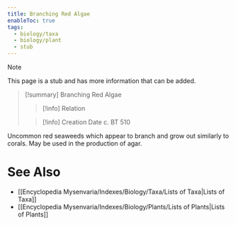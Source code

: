 ```yaml
---
title: Branching Red Algae
enableToc: true
tags:
  - biology/taxa
  - biology/plant
  - stub
---
```


> [!note]
> This page is a stub and has more information that can be added.

> [!summary] Branching Red Algae
> > [!info] Relation
>
> > [!info] Creation Date
> > c. BT 510

Uncommon red seaweeds which appear to branch and grow out similarly to corals. May be used in the production of agar.

# See Also
- [[Encyclopedia Mysenvaria/Indexes/Biology/Taxa/Lists of Taxa|Lists of Taxa]]
- [[Encyclopedia Mysenvaria/Indexes/Biology/Plants/Lists of Plants|Lists of Plants]]
